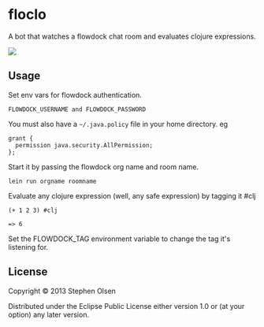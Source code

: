 # floclo

A bot that watches a flowdock chat room and evaluates clojure expressions.

![](https://dl.dropboxusercontent.com/s/jwsmm3fbf17l0jj/Screenshot%202013-12-19%2019.57.22.png)

## Usage

Set env vars for flowdock authentication.
```
FLOWDOCK_USERNAME and FLOWDOCK_PASSWORD

```
You must also have a `~/.java.policy` file in your home directory. eg

```
grant {
  permission java.security.AllPermission;
};
```

Start it by passing the flowdock org name and room name.

```
lein run orgname roomname
```

Evaluate any clojure expression (well, any safe expression) by tagging it #clj

```
(+ 1 2 3) #clj
```

```
=> 6
```

Set the FLOWDOCK_TAG environment variable to change the tag it's listening for.

## License

Copyright © 2013 Stephen Olsen

Distributed under the Eclipse Public License either version 1.0 or (at
your option) any later version.
